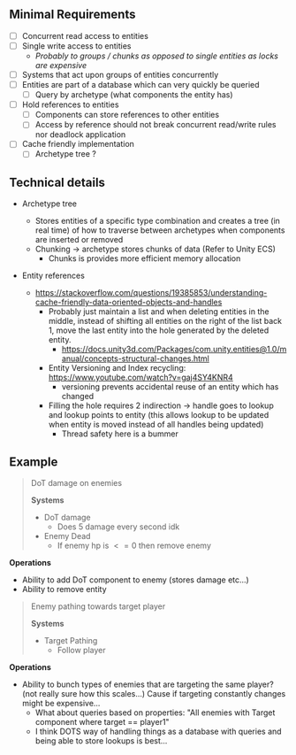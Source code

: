 ## Minimal Requirements

- [ ] Concurrent read access to entities
- [ ] Single write access to entities 
	- *Probably to groups / chunks as opposed to single entities as locks are expensive*
- [ ] Systems that act upon groups of entities concurrently
- [ ] Entities are part of a database which can very quickly be queried
	- [ ] Query by archetype (what components the entity has)
- [ ] Hold references to entities
	- [ ] Components can store references to other entities
	- [ ] Access by reference should not break concurrent read/write rules nor deadlock application
- [ ] Cache friendly implementation
	- [ ] Archetype tree ?
## Technical details

- Archetype tree
	- Stores entities of a specific type combination and creates a tree (in real time) of how to traverse between archetypes when components are inserted or removed 
	- Chunking -> archetype stores chunks of data (Refer to Unity ECS)
		- Chunks is provides more efficient memory allocation

- Entity references
	- https://stackoverflow.com/questions/19385853/understanding-cache-friendly-data-oriented-objects-and-handles
		- Probably just maintain a list and when deleting entities in the middle, instead of shifting all entities on the right of the list back 1, move the last entity into the hole generated by the deleted entity.
			- https://docs.unity3d.com/Packages/com.unity.entities@1.0/manual/concepts-structural-changes.html
		- Entity Versioning and Index recycling: https://www.youtube.com/watch?v=gaj4SY4KNR4
			- versioning prevents accidental reuse of an entity which has changed
		- Filling the hole requires 2 indirection -> handle goes to lookup and lookup points to entity (this allows lookup to be updated when entity is moved instead of all handles being updated)
			- Thread safety here is a bummer

## Example

> DoT damage on enemies
> 
> **Systems**
> - DoT damage
> 	- Does 5 damage every second idk
> - Enemy Dead
> 	- If enemy hp is $<= 0$ then remove enemy

**Operations**
- Ability to add DoT component to enemy (stores damage etc...)
- Ability to remove entity

> Enemy pathing towards target player
> 
> **Systems**
> - Target Pathing
> 	- Follow player

**Operations**
- Ability to bunch types of enemies that are targeting the same player? (not really sure how this scales...) Cause if targeting constantly changes might be expensive...
	- What about queries based on properties: "All enemies with Target component where target == player1"
	- I think DOTS way of handling things as a database with queries and being able to store lookups is best...